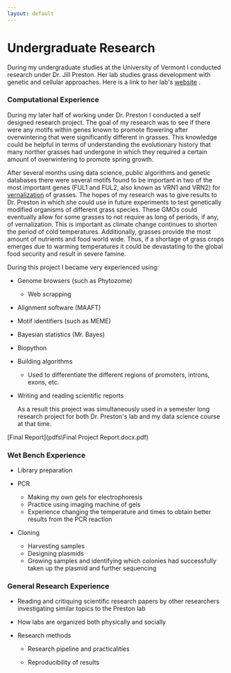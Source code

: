 ```yaml
---
layout: default
---
```


# Undergraduate Research

During my undergraduate studies at the University of Vermont I conducted research under Dr. Jill Preston. Her lab studies grass development with genetic and cellular approaches. Here is a link to her lab's [website](https://jillpreston.weebly.com/) .

### Computational Experience

During my later half of working under Dr. Preston I conducted a self designed research project. The goal of my research was to see if there were any motifs within genes known to promote flowering after overwintering that were significantly different in grasses. This knowledge could be helpful in terms of understanding the evolutionary history that many norther grasses had undergone in which they required a certain amount of overwintering to promote spring growth.

After several months using data science, public algorithms and genetic databases there were several motifs found to be important in two of the most important genes (FUL1 and FUL2, also known as VRN1 and VRN2) for [vernalization](https://www.britannica.com/topic/vernalization) of grasses. The hopes of my research was to give results to Dr. Preston in which she could use in future experiments to test genetically modified organisms of different grass species. These GMOs could eventually allow for some grasses to not require as long of periods, if any, of vernalization. This is important as climate change continues to shorten the period of cold temperatures. Additionally, grasses provide the most amount of nutrients and food world wide. Thus, if a shortage of grass crops emerges due to warming temperatures it could be devastating to the global food security and result in severe famine. 



During this project I became very experienced using:

* Genome browsers (such as Phytozome)
  * Web scrapping
* Alignment software (MAAFT)
* Motif identifiers (such as MEME)
* Bayesian statistics (Mr. Bayes) 
* Biopython
* Building algorithms 
  * Used to differentiate the different regions of promoters, introns, exons, etc.

* Writing and reading scientific reports

  As a result this project was simultaneously used in a semester long research project for both Dr. Preston's lab and my data science course at that time.



 [Final Report](pdfs\Final Project Report.docx.pdf) 

### Wet Bench Experience

* Library preparation

* PCR

  * Making my own gels for electrophoresis
  * Practice using imaging machine of gels
  * Experience changing the temperature and times to obtain better results from the PCR reaction 

* Cloning

  * Harvesting samples
  * Designing plasmids
  * Growing samples and identifying which colonies had successfully taken up the plasmid and further sequencing   

  

### General Research Experience 

* Reading and critiquing scientific research papers by other researchers investigating similar topics to the Preston lab

* How labs are organized both physically and socially

* Research methods

  * Research pipeline and practicalities

  * Reproducibility of results

    



